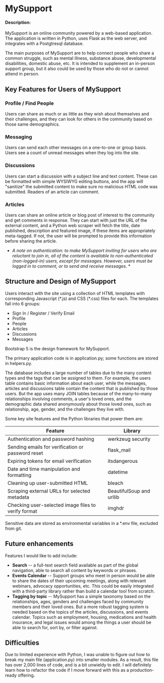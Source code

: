 # MySupport
#### Description:
MySupport is an online community powered by a web-based application. The application is written in Python, uses Flask as the web server, and integrates with a Postgtresql database.

The main purposes of MySupport are to help connect people who share a common struggle, such as mental illness, substance abuse, developmental disabilities, domestic abuse, etc. It is intended to supplement an in-person support group, but it also could be used by those who do not or cannot attend in person.

## Key Features for Users of MySupport

### Profile / Find People
Users can share as much or as little as they wish about themselves and their challenges, and they can look for others in the community based on those same demographics.

### Messaging
Users can send each other messages on a one-to-one or group basis. Users see a count of unread messages when they log into the site.

### Discussions
Users can start a discussion with a subject line and text content. These can be formatted with simple WYSIWYG editing buttons, and the app will "sanitize" the submitted content to make sure no malicious HTML code was submitted. Readers of an article can comment.

### Articles
Users can share an online article or blog post of interest to the community and get comments in response. They can start with just the URL of the external content, and a Python web scraper will fetch the title, date published, description and featured image, if these items are appropriately meta-tagged. If not, the user will be prompted to provide this information before sharing the article.

* *A note on authentication: to make MySupport inviting for users who are reluctant to join in, all of the content is available to non-authenticated (non-logged-in) users, except for messages. However, users must be logged in to comment, or to send and receive messages.* *

## Structure and Design of MySupport

Users interact with the site using a collection of HTML templates with corresponding Javascript (\*.js) and CSS (\*.css) files for each. The templates fall into 6 groups:
- Sign In / Register / Verify Email
- Profile
- People
- Articles
- Discussions
- Messages

Bootstrap 5 is the design framework for MySupport.

The primary application code is in application.py; some functions are stored in helpers.py.

The database includes a large number of tables due to the many content types and the tags that can be assigned to them. For example, the users table contains basic information about each user, while the messages, articles and discussions table contain the content that is published by those users. But the app uses many JOIN tables because of the many-to-many relationships involving comments, a user's loved ones, and the demographic data shared anonymously about those loved ones, such as relationship, age, gender, and the challenges they live with.

Some key site features and the Python libraries that power them are:

| Feature                                             | Library                  |
| --------------------------------------------------- | ------------------------ |
| Authentication and password hashing                 | werkzeug security        |
| Sending emails for verification or password reset   | flask_mail               |
| Expiring tokens for email verification              | itsdangerous             |
| Date and time manipulation and formatting           | datetime                 |
| Cleaning up user-submitted HTML                     | bleach                   |
| Scraping external URLs for selected metadata        | BeautifulSoup and urllib |
| Checking user-selected image files to verify format | imghdr                   |

Sensitive data are stored as environmental variables in a \*.env file, excluded from git.

## Future enhancements

Features I would like to add include:
- **Search** -- a full-text search field available as part of the global navigation, able to search all content by keywords or phrases.
- **Events Calendar** -- Support groups who meet in person would be able to share the dates of their upcoming meetings, along with relevant webinars, advocacy opportunities, etc.  This could be easily integrated with a third-party library rather than build a calendar tool from scratch.
- **Tagging by topic** -- MySupport has a simple taxonomy based on the relationships, ages, genders and challenges faced by community members and their loved ones.  But a more robust tagging system is needed based on the topics of the articles, discussions, and events calendar.  Topics such as employment, housing, medications and health insurance, and legal issues would among the things a user should be able to search for, sort by, or filter against.

## Difficulties
Due to limited experience with Python, I was unable to figure out how to break my main file (application.py) into smaller modules. As a result, this file has over 2,000 lines of code, and is a bit unwieldy to edit. I will definitely learn how to refactor the code if I move forward with this as a production-ready offering.

